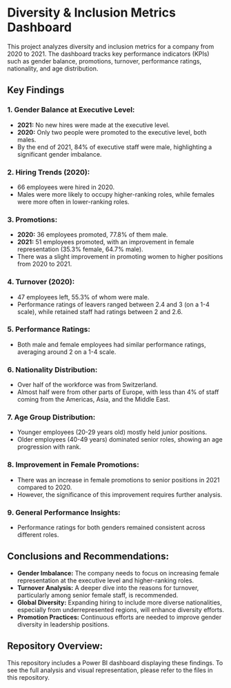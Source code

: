 
# Diversity & Inclusion Metrics Dashboard

This project analyzes diversity and inclusion metrics for a company from 2020 to 2021. The dashboard tracks key performance indicators (KPIs) such as gender balance, promotions, turnover, performance ratings, nationality, and age distribution.

## Key Findings

### 1. Gender Balance at Executive Level:
- **2021:** No new hires were made at the executive level.
- **2020:** Only two people were promoted to the executive level, both males.
- By the end of 2021, 84% of executive staff were male, highlighting a significant gender imbalance.

### 2. Hiring Trends (2020):
- 66 employees were hired in 2020.
- Males were more likely to occupy higher-ranking roles, while females were more often in lower-ranking roles.

### 3. Promotions:
- **2020:** 36 employees promoted, 77.8% of them male.
- **2021:** 51 employees promoted, with an improvement in female representation (35.3% female, 64.7% male).
- There was a slight improvement in promoting women to higher positions from 2020 to 2021.

### 4. Turnover (2020):
- 47 employees left, 55.3% of whom were male.
- Performance ratings of leavers ranged between 2.4 and 3 (on a 1-4 scale), while retained staff had ratings between 2 and 2.6.

### 5. Performance Ratings:
- Both male and female employees had similar performance ratings, averaging around 2 on a 1-4 scale.

### 6. Nationality Distribution:
- Over half of the workforce was from Switzerland.
- Almost half were from other parts of Europe, with less than 4% of staff coming from the Americas, Asia, and the Middle East.

### 7. Age Group Distribution:
- Younger employees (20-29 years old) mostly held junior positions.
- Older employees (40-49 years) dominated senior roles, showing an age progression with rank.

### 8. Improvement in Female Promotions:
- There was an increase in female promotions to senior positions in 2021 compared to 2020.
- However, the significance of this improvement requires further analysis.

### 9. General Performance Insights:
- Performance ratings for both genders remained consistent across different roles.

## Conclusions and Recommendations:
- **Gender Imbalance:** The company needs to focus on increasing female representation at the executive level and higher-ranking roles.
- **Turnover Analysis:** A deeper dive into the reasons for turnover, particularly among senior female staff, is recommended.
- **Global Diversity:** Expanding hiring to include more diverse nationalities, especially from underrepresented regions, will enhance diversity efforts.
- **Promotion Practices:** Continuous efforts are needed to improve gender diversity in leadership positions.

## Repository Overview:
This repository includes a Power BI dashboard displaying these findings. To see the full analysis and visual representation, please refer to the files in this repository.
